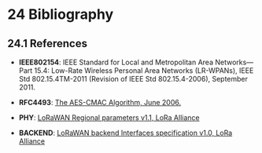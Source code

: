 # 24 Bibliography

## 24.1 References

- **IEEE802154**: IEEE Standard for Local and Metropolitan Area Networks—Part 15.4: Low-Rate Wireless Personal Area Networks (LR-WPANs), IEEE Std 802.15.4TM-2011 (Revision of IEEE Std 802.15.4-2006), September 2011.

- **RFC4493**: [The AES-CMAC Algorithm, June 2006.][rfc4493]

- **PHY**: [LoRaWAN Regional parameters v1.1, LoRa Alliance][lora-band]

- **BACKEND**: [LoRaWAN backend Interfaces specification v1.0, LoRa Alliance][backend10]


[//]: #(以下为注释和链接)
[lora-band]: https://lora-alliance.org/resource-hub/lorawantm-regional-parameters-v11rb
[rfc4493]: https://tools.ietf.org/html/rfc4493.html
[backend10]: https://lora-alliance.org/resource-hub/lorawanr-back-end-interfaces-v10

